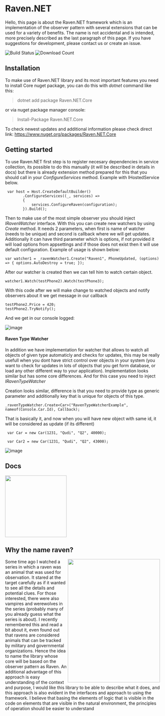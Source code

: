# Raven.NET

Hello, this page is about the Raven.NET framework which is an implementation of the observer pattern with several extensions that can be used for a variety of benefits. The name is not accidental and is intended, more precisely described as the last paragraph of this page. If you have suggestions for development, please contact us or create an issue.

![Build Status](https://github.com/wisedev-code/Raven.NET/actions/workflows/dotnet.yml/badge.svg) ![Download Count](https://img.shields.io/nuget/dt/Raven.NET.Core?label=Nuget%20Downloads%3A&style=plastic)

## Installation
To make use of Raven.NET library and its most important features you need to install Core nuget package, you can do this with *dotnet* command like this:
> dotnet add package Raven.NET.Core

or via nuget package manager console:

> Install-Package Raven.NET.Core 

To check newest updates and additional information please check direct link:
https://www.nuget.org/packages/Raven.NET.Core
## Getting started
To use Raven.NET first step is to register necesary dependencies in service collection, its possible to do this manually (it will be described in details in docs) but there is already extension method prepared for this that you should call in your *ConfigureServices* method. Example with IHostedService below.

```
 var host = Host.CreateDefaultBuilder()
        .ConfigureServices((_, services) =>
        {
            services.ConfigureRaven(configuration);
        }).Build();
```

Then to make use of the most simple observer you should inject *IRavenWatcher* interface.
With this you can create new watchers by using _Create_ method. It needs 2 parameters, when first is name of watcher (needs to be unique) and second is callback where we will get updates. Additionally it can have third parameter which is options, if not provided it will load options from appsettings and if those does not exist then it will use default configuration. Example of usage is shown below:

```
var watcher1 = _ravenWatcher1.Create("Raven1", PhoneUpdated, (options) => { options.AutoDestroy = true; });
```

After our watcher is created then we can tell him to watch certain object.

```
watcher1.Watch(testPhone2).Watch(testPhone3);
```

With this code after we will make change to watched objects and notify observers about it we get message in our callback

```
testPhone2.Price = 420;
testPhone2.TryNotify();
```

And we get in our console logged:

![image](https://user-images.githubusercontent.com/111281468/187757222-ce7eebeb-6cd6-4a43-a5ce-2fb04d773ad3.png)

#### Raven Type Watcher
In addition we have implementation for watcher that allows to watch all objects of given type automaticly and checks for updates, this may be really usefull when you dont have strict control over objects in your system (you want to check for updates in lots of objects that you get form database, or load any other different way to your application). Implementation looks similar but has some core differences. And for this case you need to inject *IRavenTypeWatcher*

Creation looks similar, difference is that you need to provide type as generic parameter and additionally key that is unique for objects of this type.

```
_ravenTypeWatcher.Create<Car>("RavenTypeWatcherExample", nameof(Console.Car.Id), Callback);
```

That is basically it, and now when you will have new object with same id, it will be considered as update (if its different)

```
 var Car = new Car(1231, "Qudi", "Q2", 40000);
        
 var Car2 = new Car(1231, "Qudi", "Q2", 43000);
```

![image](https://user-images.githubusercontent.com/111281468/187761669-055672e4-0c2c-4057-8bf4-fc11fe38df56.png)


## Docs
<img src="https://cdn-icons-png.flaticon.com/512/5229/5229377.png" width="200" height="200" />


## Why the name raven?
<img align="right" height="400" width="300" src="https://user-images.githubusercontent.com/105814382/169652167-82a3570b-0c55-4498-b313-1a66eeec893f.png"/>
<p align="left" >Some time ago I watched a series in which a raven was an animal that was used for observation. It stared at the target 
carefully as if it wanted to see all the details and potential clues. For those interested, there were also vampires and werewolves 
in the series (probably many of you already guess what the series is about). I recently remembered this and read a bit about it, 
even found out that ravens are considered animals that can be tracked by military and governmental organizations. Hence the idea to name 
the library whose core will be based on the observer pattern as Raven. An additional advantage of this approach is easy understanding of the context and purpose, I would like this library to be able to describe what it does, and this approach is also evident in the interfaces and approach to using the framework. I believe that basing the elements of logic that is visible in the code on elements that are visible in the natural environment, the principles of operation should be easier to understand
 </p>

